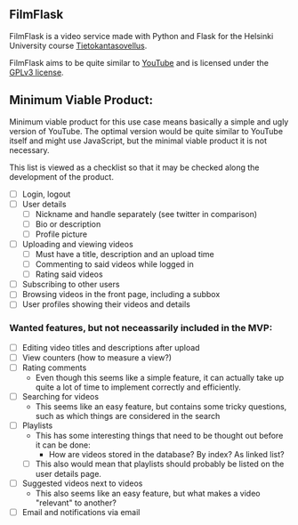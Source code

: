
## FilmFlask
FilmFlask is a video service made with Python and Flask for the Helsinki
University course [Tietokantasovellus](https://hy-tsoha.github.io/materiaali/).

FilmFlask aims to be quite similar to [YouTube](https://www.youtube.com/) and is
licensed under the [GPLv3 license](./LICENSE).

## Minimum Viable Product:
Minimum viable product for this use case means basically a simple and ugly
version of YouTube. The optimal version would be quite similar to YouTube itself
and might use JavaScript, but the minimal viable product it is not necessary.

This list is viewed as a checklist so that it may be checked along the
development of the product.

- [ ] Login, logout
- [ ] User details
    - [ ] Nickname and handle separately (see twitter in comparison)
    - [ ] Bio or description
    - [ ] Profile picture
- [ ] Uploading and viewing videos
    - [ ] Must have a title, description and an upload time
    - [ ] Commenting to said videos while logged in
    - [ ] Rating said videos
- [ ] Subscribing to other users
- [ ] Browsing videos in the front page, including a subbox
- [ ] User profiles showing their videos and details

### Wanted features, but not neceassarily included in the MVP:
- [ ] Editing video titles and descriptions after upload
- [ ] View counters (how to measure a view?)
- [ ] Rating comments
    - Even though this seems like a simple feature, it can actually take up
      quite a lot of time to implement correctly and efficiently.
- [ ] Searching for videos
    - This seems like an easy feature, but contains some tricky questions, such
      as which things are considered in the search
- [ ] Playlists
    - This has some interesting things that need to be thought out before it can
      be done:
        - How are videos stored in the database? By index? As linked list?
    - [ ] This also would mean that playlists should probably be listed on the user
      details page.
- [ ] Suggested videos next to videos
    - This also seems like an easy feature, but what makes a video "relevant" to
      another?
- [ ] Email and notifications via email